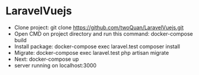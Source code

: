 # LaravelVuejs
- Clone project: git clone https://github.com/twoQuan/LaravelVuejs.git
- Open CMD on project directory and run this command: docker-compose build
- Install package: docker-compose exec laravel.test composer install
- Migrate: docker-compose exec laravel.test php artisan migrate
- Next: docker-compose up
- server running on localhost:3000
